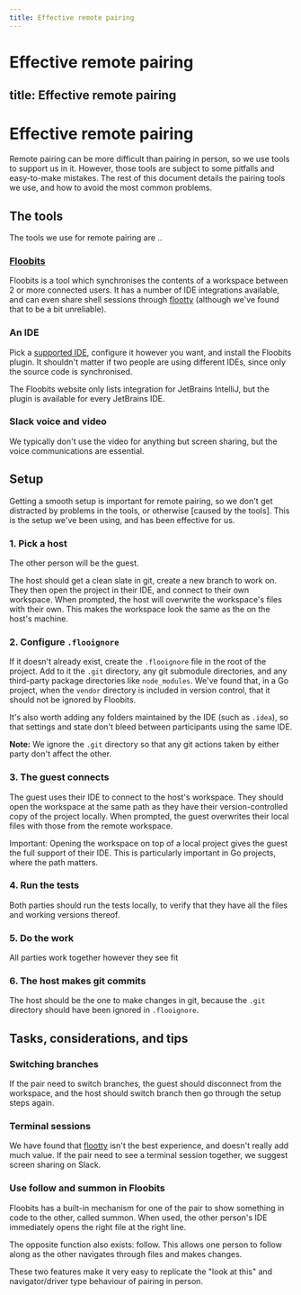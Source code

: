 ```yaml
---
title: Effective remote pairing
---
```


# Effective remote pairing
title: Effective remote pairing
---

# Effective remote pairing

Remote pairing can be more difficult than pairing in person, so we use tools to support us in it. However, those tools are subject to some pitfalls and easy-to-make mistakes. The rest of this document details the pairing tools we use, and how to avoid the most common problems.

## The tools
The tools we use for remote pairing are ..

### [Floobits](https://floobits.com)
Floobits is a tool which synchronises the contents of a workspace between 2 or more connected users. It has a number of IDE integrations available, and can even share shell sessions through [flootty](https://floobits.com/help/flootty) (although we've found that to be a bit unreliable).

### An IDE
Pick a [supported IDE](https://floobits.com/help/plugins), configure it however you want, and install the Floobits plugin. It shouldn't matter if two people are using different IDEs, since only the source code is synchronised.

The Floobits website only lists integration for JetBrains IntelliJ, but the plugin is available for every JetBrains IDE.

### Slack voice and video
We typically don't use the video for anything but screen sharing, but the voice communications are essential.

## Setup
Getting a smooth setup is important for remote pairing, so we don't get distracted by problems in the tools, or otherwise [caused by the tools]. This is the setup we've been using, and has been effective for us.

### 1. Pick a host

The other person will be the guest.

The host should get a clean slate in git, create a new branch to work on. They then open the project in their IDE, and connect to their own workspace. When prompted, the host will overwrite the workspace's files with their own. This makes the workspace look the same as the on the host's machine.

### 2. Configure `.flooignore`
If it doesn't already exist, create the `.flooignore` file in the root of the project. Add to it the `.git` directory, any git submodule directories, and any third-party package directories like `node_modules`. We've found that, in a Go project, when the `vendor` directory is included in version control, that it should not be ignored by Floobits.

It's also worth adding any folders maintained by the IDE (such as `.idea`), so that settings and state don't bleed between participants using the same IDE.

**Note:** We ignore the `.git` directory so that any git actions taken by either party don't affect the other.

### 3. The guest connects

The guest uses their IDE to connect to the host's workspace. They should open the workspace at the same path as they have their version-controlled copy of the project locally. When prompted, the guest overwrites their local files with those from the remote workspace.

Important: Opening the workspace on top of a local project gives the guest the full support of their IDE. This is particularly important in Go projects, where the path matters.

### 4. Run the tests
Both parties should run the tests locally, to verify that they have all the files and working versions thereof.

### 5. Do the work
All parties work together however they see fit

### 6. The host makes git commits
The host should be the one to make changes in git, because the `.git` directory should have been ignored in `.flooignore`.

## Tasks, considerations, and tips
### Switching branches
If the pair need to switch branches, the guest should disconnect from the workspace, and the host should switch branch then go through the setup steps again.

### Terminal sessions
We have found that [flootty](https://floobits.com/help/flootty) isn't the best experience, and doesn't really add much value. If the pair need to see a terminal session together, we suggest screen sharing on Slack.

### Use follow and summon in Floobits
Floobits has a built-in mechanism for one of the pair to show something in code to the other, called summon. When used, the other person's IDE immediately opens the right file at the right line.

The opposite function also exists: follow. This allows one person to follow along as the other navigates through files and makes changes.

These two features make it very easy to replicate the "look at this" and navigator/driver type behaviour of pairing in person.
